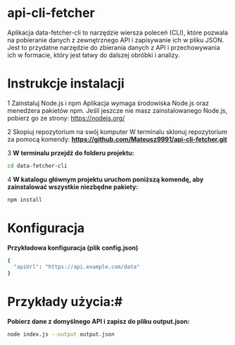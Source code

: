# api-cli-fetcher
Aplikacja data-fetcher-cli to narzędzie wiersza poleceń (CLI), które pozwala na pobieranie danych z zewnętrznego API i zapisywanie ich w pliku JSON. Jest to przydatne narzędzie do zbierania danych z API i przechowywania ich w formacie, który jest łatwy do dalszej obróbki i analizy.

# Instrukcje instalacji
1 Zainstaluj Node.js i npm
Aplikacja wymaga środowiska Node.js oraz menedżera pakietów npm. Jeśli jeszcze nie masz zainstalowanego Node.js, pobierz go ze strony:
https://nodejs.org/

  2 Skopiuj repozytorium na swój komputer
W terminalu sklonuj repozytorium za pomocą komendy:
**https://github.com/Mateusz9991/api-cli-fetcher.git**

 3 **W terminalu przejdź do folderu projektu:**
   ```bash
   cd data-fetcher-cli
   ```
4 **W katalogu głównym projektu uruchom poniższą komendę, aby zainstalować wszystkie niezbędne pakiety:**
```bash
npm install
```
# Konfiguracja #
**Przykładowa konfiguracja (plik config.json)**
```bash
{
  "apiUrl": "https://api.example.com/data"
}
```
# Przykłady użycia:#
**Pobierz dane z domyślnego API i zapisz do pliku output.json:**
```bash
node index.js --output output.json
 
```

